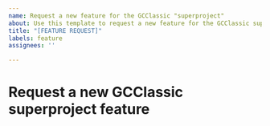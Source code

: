 ```yaml
---
name: Request a new feature for the GCClassic "superproject"
about: Use this template to request a new feature for the GCClassic superproject.
title: "[FEATURE REQUEST]"
labels: feature
assignees: ''

---
```


# Request a new GCClassic superproject feature
<!--- STOP!  BEFORE YOU SUBMIT THIS ISSUE, PLEASE READ THE FOLLOWING: -->
<!--- -->
<!--- 1. If this is the first time you are submitting a GEOS-Chem issue via Github, we recommend that you first view -->
<!--- our tutorial videos at this link: https://www.youtube.com/c/geoschem -->
<!--- (a) Submitting GEOS-Chem issues on Github -->
<!--- (b) Subscribing to Github notifications -->
<!--- (c) Searching for GEOS-Chem issues and pull requests -->
<!--- --->
<!--- 2. Only post a GCClassic superproject feature request in this issue.
<!--- To report a bug in the GEOS-Chem science codebase, start a discussion, -->
<!--  or ask a general question about GEOS-Chem, please create an issue on 
<!--- the main GEOS-Chem repository, at this link: -->
<!--- https://github.com/geoschem/geos-chem/issues/new/choose -->
<!--- --->

